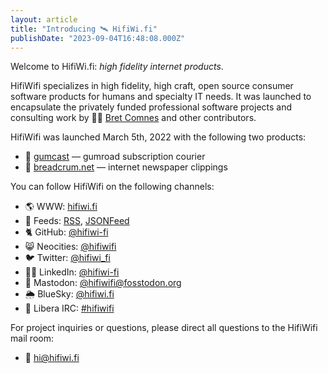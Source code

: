 ```yaml
---
layout: article
title: "Introducing 🛰️ HifiWi.fi"
publishDate: "2023-09-04T16:48:08.000Z"
---
```


Welcome to HifiWi.fi: *high fidelity internet products*.

HifiWifi specializes in high fidelity, high craft, open source consumer software products for humans and specialty IT needs.
It was launched to encapsulate the privately funded professional software projects and consulting work by 🤦‍♂️ [Bret Comnes](https://bret.io) and other contributors.

HifiWifi was launched March 5th, 2022 with the following two products:

- 📡 [gumcast](https://gumcast.com) — gumroad subscription courier
- 🥖 [breadcrum.net](https://breadcrum.net) — internet newspaper clippings

You can follow HifiWifi on the following channels:

- 🌎 WWW: [hifiwi.fi](http://hifiwi.fi)
- 📡 Feeds: [RSS](/feed.xml), [JSONFeed](/feed.json)
- 🐈 GitHub: [@hifiwi-fi](https://github.com/hifiwi-fi/)
- 😸 Neocities: [@hifiwifi](https://neocities.org/site/hifiwifi)
- 🐦 Twitter: [@hifiwi_fi](https://twitter.com/hifiwi_fi)
- 👨‍💼 LinkedIn: [@hifiwi-fi](https://www.linkedin.com/company/hifiwi-fi/)
- 🐘 Mastodon: [@hifiwifi@fosstodon.org](https://fosstodon.org/@hifiwifi)
- 🌦️ BlueSky: [@hifiwi.fi](https://bsky.app/profile/hifiwi.fi)
- 💬 Libera IRC: [#hifiwifi](ircs://irc.libera.chat/hifiwifi)

For project inquiries or questions, please direct all questions to the HifiWifi mail room:

- 📧 [hi@hifiwi.fi](mailto:hi@hifiwi.fi)

